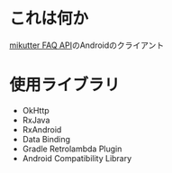 # これは何か
[mikutter FAQ API](http://mikutter.hachune.net/api)のAndroidのクライアント

# 使用ライブラリ
* OkHttp
* RxJava
* RxAndroid
* Data Binding
* Gradle Retrolambda Plugin
* Android Compatibility Library
